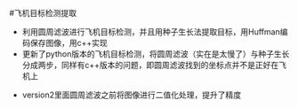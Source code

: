 #飞机目标检测提取
* 利用圆周滤波进行飞机目标检测，并且用种子生长法提取目标，用Huffman编码保存图像，用c++实现
* 更新了python版本的飞机目标检测，将圆周滤波（实在是太慢了）与种子生长分成两步，同样有c++版本的问题，即圆周滤波找到的坐标点并不是正好在飞机上
- version2里面圆周滤波之前将图像进行二值化处理，提升了精度
